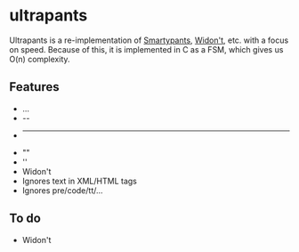 ultrapants
==========

Ultrapants is a re-implementation of [Smartypants](sp), [Widon't](w), etc. with a focus on speed. Because of this, it is implemented in C as a FSM, which gives us O(n) complexity.

[sp]: http://daringfireball.net/projects/smartypants/
[w]: http://www.shauninman.com/archive/2007/01/03/widont_2_1_wordpress_plugin

Features
--------

* ...
* --
* ---
* ""
* ''
* Widon't
* Ignores text in XML/HTML tags
* Ignores pre/code/tt/...

To do
-----

* Widon't
